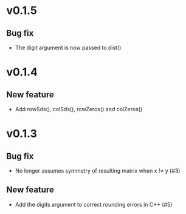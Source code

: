 # v0.1.5

## Bug fix

- The digit argument is now passed to dist()

# v0.1.4

## New feature

- Add rowSds(), colSds(), rowZeros() and colZeros()

# v0.1.3

## Bug fix

- No longer assumes symmetry of resulting matrix when x != y (#3)

## New feature

- Add the digits argument to correct rounding errors in C++ (#5)
